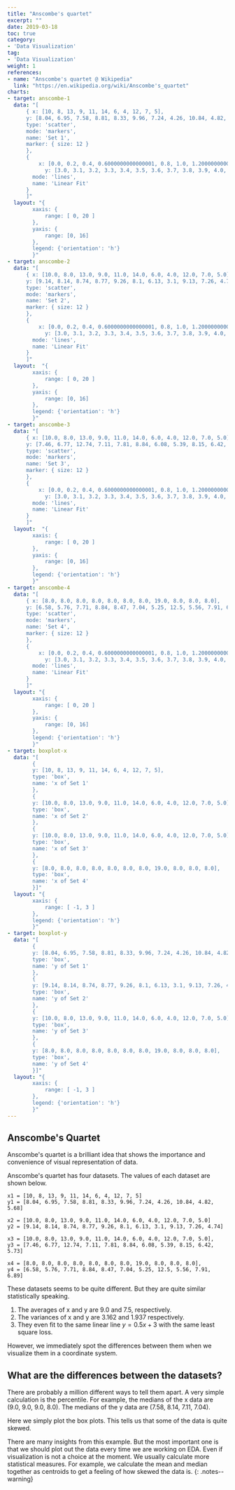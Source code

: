 ```yaml
---
title: "Anscombe's quartet"
excerpt: ""
date: 2019-03-18
toc: true
category:
- 'Data Visualization'
tag:
- 'Data Visualization'
weight: 1
references:
- name: "Anscombe's quartet @ Wikipedia"
  link: "https://en.wikipedia.org/wiki/Anscombe's_quartet"
charts:
- target: anscombe-1
  data: "[
      { x: [10, 8, 13, 9, 11, 14, 6, 4, 12, 7, 5], 
      y: [8.04, 6.95, 7.58, 8.81, 8.33, 9.96, 7.24, 4.26, 10.84, 4.82, 5.68],
      type: 'scatter',
      mode: 'markers',
      name: 'Set 1',
      marker: { size: 12 }
      },
      {
          x: [0.0, 0.2, 0.4, 0.6000000000000001, 0.8, 1.0, 1.2000000000000002, 1.4000000000000001, 1.6, 1.8, 2.0, 2.2, 2.4000000000000004, 2.6, 2.8000000000000003, 3.0, 3.2, 3.4000000000000004, 3.6, 3.8000000000000003, 4.0, 4.2, 4.4, 4.6000000000000005, 4.800000000000001, 5.0, 5.2, 5.4, 5.6000000000000005, 5.800000000000001, 6.0, 6.2, 6.4, 6.6000000000000005, 6.800000000000001, 7.0, 7.2, 7.4, 7.6000000000000005, 7.800000000000001, 8.0, 8.200000000000001, 8.4, 8.6, 8.8, 9.0, 9.200000000000001, 9.4, 9.600000000000001, 9.8, 10.0, 10.200000000000001, 10.4, 10.600000000000001, 10.8, 11.0, 11.200000000000001, 11.4, 11.600000000000001, 11.8, 12.0, 12.200000000000001, 12.4, 12.600000000000001, 12.8, 13.0, 13.200000000000001, 13.4, 13.600000000000001, 13.8, 14.0, 14.200000000000001, 14.4, 14.600000000000001, 14.8, 15.0, 15.200000000000001, 15.4, 15.600000000000001, 15.8, 16.0, 16.2, 16.400000000000002, 16.6, 16.8, 17.0, 17.2, 17.400000000000002, 17.6, 17.8, 18.0, 18.2, 18.400000000000002, 18.6, 18.8, 19.0, 19.200000000000003, 19.400000000000002, 19.6, 19.8, 20.0],
            y: [3.0, 3.1, 3.2, 3.3, 3.4, 3.5, 3.6, 3.7, 3.8, 3.9, 4.0, 4.1, 4.2, 4.3, 4.4, 4.5, 4.6, 4.7, 4.8, 4.9, 5.0, 5.1, 5.2, 5.300000000000001, 5.4, 5.5, 5.6, 5.7, 5.800000000000001, 5.9, 6.0, 6.1, 6.2, 6.300000000000001, 6.4, 6.5, 6.6, 6.7, 6.800000000000001, 6.9, 7.0, 7.1000000000000005, 7.2, 7.3, 7.4, 7.5, 7.6000000000000005, 7.7, 7.800000000000001, 7.9, 8.0, 8.100000000000001, 8.2, 8.3, 8.4, 8.5, 8.600000000000001, 8.7, 8.8, 8.9, 9.0, 9.100000000000001, 9.2, 9.3, 9.4, 9.5, 9.600000000000001, 9.7, 9.8, 9.9, 10.0, 10.100000000000001, 10.2, 10.3, 10.4, 10.5, 10.600000000000001, 10.7, 10.8, 10.9, 11.0, 11.1, 11.200000000000001, 11.3, 11.4, 11.5, 11.6, 11.700000000000001, 11.8, 11.9, 12.0, 12.1, 12.200000000000001, 12.3, 12.4, 12.5, 12.600000000000001, 12.700000000000001, 12.8, 12.9, 13.0],
        mode: 'lines',
        name: 'Linear Fit'
      }
      ]"
  layout: "{
        xaxis: {
            range: [ 0, 20 ]
        },
        yaxis: {
            range: [0, 16]
        },
	    legend: {'orientation': 'h'}
        }"
- target: anscombe-2
  data: "[
      { x: [10.0, 8.0, 13.0, 9.0, 11.0, 14.0, 6.0, 4.0, 12.0, 7.0, 5.0], 
      y: [9.14, 8.14, 8.74, 8.77, 9.26, 8.1, 6.13, 3.1, 9.13, 7.26, 4.74],
      type: 'scatter',
      mode: 'markers',
      name: 'Set 2',
      marker: { size: 12 }
      },
      {
          x: [0.0, 0.2, 0.4, 0.6000000000000001, 0.8, 1.0, 1.2000000000000002, 1.4000000000000001, 1.6, 1.8, 2.0, 2.2, 2.4000000000000004, 2.6, 2.8000000000000003, 3.0, 3.2, 3.4000000000000004, 3.6, 3.8000000000000003, 4.0, 4.2, 4.4, 4.6000000000000005, 4.800000000000001, 5.0, 5.2, 5.4, 5.6000000000000005, 5.800000000000001, 6.0, 6.2, 6.4, 6.6000000000000005, 6.800000000000001, 7.0, 7.2, 7.4, 7.6000000000000005, 7.800000000000001, 8.0, 8.200000000000001, 8.4, 8.6, 8.8, 9.0, 9.200000000000001, 9.4, 9.600000000000001, 9.8, 10.0, 10.200000000000001, 10.4, 10.600000000000001, 10.8, 11.0, 11.200000000000001, 11.4, 11.600000000000001, 11.8, 12.0, 12.200000000000001, 12.4, 12.600000000000001, 12.8, 13.0, 13.200000000000001, 13.4, 13.600000000000001, 13.8, 14.0, 14.200000000000001, 14.4, 14.600000000000001, 14.8, 15.0, 15.200000000000001, 15.4, 15.600000000000001, 15.8, 16.0, 16.2, 16.400000000000002, 16.6, 16.8, 17.0, 17.2, 17.400000000000002, 17.6, 17.8, 18.0, 18.2, 18.400000000000002, 18.6, 18.8, 19.0, 19.200000000000003, 19.400000000000002, 19.6, 19.8, 20.0],
            y: [3.0, 3.1, 3.2, 3.3, 3.4, 3.5, 3.6, 3.7, 3.8, 3.9, 4.0, 4.1, 4.2, 4.3, 4.4, 4.5, 4.6, 4.7, 4.8, 4.9, 5.0, 5.1, 5.2, 5.300000000000001, 5.4, 5.5, 5.6, 5.7, 5.800000000000001, 5.9, 6.0, 6.1, 6.2, 6.300000000000001, 6.4, 6.5, 6.6, 6.7, 6.800000000000001, 6.9, 7.0, 7.1000000000000005, 7.2, 7.3, 7.4, 7.5, 7.6000000000000005, 7.7, 7.800000000000001, 7.9, 8.0, 8.100000000000001, 8.2, 8.3, 8.4, 8.5, 8.600000000000001, 8.7, 8.8, 8.9, 9.0, 9.100000000000001, 9.2, 9.3, 9.4, 9.5, 9.600000000000001, 9.7, 9.8, 9.9, 10.0, 10.100000000000001, 10.2, 10.3, 10.4, 10.5, 10.600000000000001, 10.7, 10.8, 10.9, 11.0, 11.1, 11.200000000000001, 11.3, 11.4, 11.5, 11.6, 11.700000000000001, 11.8, 11.9, 12.0, 12.1, 12.200000000000001, 12.3, 12.4, 12.5, 12.600000000000001, 12.700000000000001, 12.8, 12.9, 13.0],
        mode: 'lines',
        name: 'Linear Fit'
      }
      ]"
  layout:  "{
        xaxis: {
            range: [ 0, 20 ]
        },
        yaxis: {
            range: [0, 16]
        },
	    legend: {'orientation': 'h'}
        }"
- target: anscombe-3
  data: "[
      { x: [10.0, 8.0, 13.0, 9.0, 11.0, 14.0, 6.0, 4.0, 12.0, 7.0, 5.0], 
      y: [7.46, 6.77, 12.74, 7.11, 7.81, 8.84, 6.08, 5.39, 8.15, 6.42, 5.73],
      type: 'scatter',
      mode: 'markers',
      name: 'Set 3',
      marker: { size: 12 }
      },
      {
          x: [0.0, 0.2, 0.4, 0.6000000000000001, 0.8, 1.0, 1.2000000000000002, 1.4000000000000001, 1.6, 1.8, 2.0, 2.2, 2.4000000000000004, 2.6, 2.8000000000000003, 3.0, 3.2, 3.4000000000000004, 3.6, 3.8000000000000003, 4.0, 4.2, 4.4, 4.6000000000000005, 4.800000000000001, 5.0, 5.2, 5.4, 5.6000000000000005, 5.800000000000001, 6.0, 6.2, 6.4, 6.6000000000000005, 6.800000000000001, 7.0, 7.2, 7.4, 7.6000000000000005, 7.800000000000001, 8.0, 8.200000000000001, 8.4, 8.6, 8.8, 9.0, 9.200000000000001, 9.4, 9.600000000000001, 9.8, 10.0, 10.200000000000001, 10.4, 10.600000000000001, 10.8, 11.0, 11.200000000000001, 11.4, 11.600000000000001, 11.8, 12.0, 12.200000000000001, 12.4, 12.600000000000001, 12.8, 13.0, 13.200000000000001, 13.4, 13.600000000000001, 13.8, 14.0, 14.200000000000001, 14.4, 14.600000000000001, 14.8, 15.0, 15.200000000000001, 15.4, 15.600000000000001, 15.8, 16.0, 16.2, 16.400000000000002, 16.6, 16.8, 17.0, 17.2, 17.400000000000002, 17.6, 17.8, 18.0, 18.2, 18.400000000000002, 18.6, 18.8, 19.0, 19.200000000000003, 19.400000000000002, 19.6, 19.8, 20.0],
            y: [3.0, 3.1, 3.2, 3.3, 3.4, 3.5, 3.6, 3.7, 3.8, 3.9, 4.0, 4.1, 4.2, 4.3, 4.4, 4.5, 4.6, 4.7, 4.8, 4.9, 5.0, 5.1, 5.2, 5.300000000000001, 5.4, 5.5, 5.6, 5.7, 5.800000000000001, 5.9, 6.0, 6.1, 6.2, 6.300000000000001, 6.4, 6.5, 6.6, 6.7, 6.800000000000001, 6.9, 7.0, 7.1000000000000005, 7.2, 7.3, 7.4, 7.5, 7.6000000000000005, 7.7, 7.800000000000001, 7.9, 8.0, 8.100000000000001, 8.2, 8.3, 8.4, 8.5, 8.600000000000001, 8.7, 8.8, 8.9, 9.0, 9.100000000000001, 9.2, 9.3, 9.4, 9.5, 9.600000000000001, 9.7, 9.8, 9.9, 10.0, 10.100000000000001, 10.2, 10.3, 10.4, 10.5, 10.600000000000001, 10.7, 10.8, 10.9, 11.0, 11.1, 11.200000000000001, 11.3, 11.4, 11.5, 11.6, 11.700000000000001, 11.8, 11.9, 12.0, 12.1, 12.200000000000001, 12.3, 12.4, 12.5, 12.600000000000001, 12.700000000000001, 12.8, 12.9, 13.0],
        mode: 'lines',
        name: 'Linear Fit'
      }
      ]"
  layout:  "{
        xaxis: {
            range: [ 0, 20 ]
        },
        yaxis: {
            range: [0, 16]
        },
        legend: {'orientation': 'h'}
        }"
- target: anscombe-4
  data: "[
      { x: [8.0, 8.0, 8.0, 8.0, 8.0, 8.0, 8.0, 19.0, 8.0, 8.0, 8.0], 
      y: [6.58, 5.76, 7.71, 8.84, 8.47, 7.04, 5.25, 12.5, 5.56, 7.91, 6.89],
      type: 'scatter',
      mode: 'markers',
      name: 'Set 4',
      marker: { size: 12 }
      },
      {
          x: [0.0, 0.2, 0.4, 0.6000000000000001, 0.8, 1.0, 1.2000000000000002, 1.4000000000000001, 1.6, 1.8, 2.0, 2.2, 2.4000000000000004, 2.6, 2.8000000000000003, 3.0, 3.2, 3.4000000000000004, 3.6, 3.8000000000000003, 4.0, 4.2, 4.4, 4.6000000000000005, 4.800000000000001, 5.0, 5.2, 5.4, 5.6000000000000005, 5.800000000000001, 6.0, 6.2, 6.4, 6.6000000000000005, 6.800000000000001, 7.0, 7.2, 7.4, 7.6000000000000005, 7.800000000000001, 8.0, 8.200000000000001, 8.4, 8.6, 8.8, 9.0, 9.200000000000001, 9.4, 9.600000000000001, 9.8, 10.0, 10.200000000000001, 10.4, 10.600000000000001, 10.8, 11.0, 11.200000000000001, 11.4, 11.600000000000001, 11.8, 12.0, 12.200000000000001, 12.4, 12.600000000000001, 12.8, 13.0, 13.200000000000001, 13.4, 13.600000000000001, 13.8, 14.0, 14.200000000000001, 14.4, 14.600000000000001, 14.8, 15.0, 15.200000000000001, 15.4, 15.600000000000001, 15.8, 16.0, 16.2, 16.400000000000002, 16.6, 16.8, 17.0, 17.2, 17.400000000000002, 17.6, 17.8, 18.0, 18.2, 18.400000000000002, 18.6, 18.8, 19.0, 19.200000000000003, 19.400000000000002, 19.6, 19.8, 20.0],
            y: [3.0, 3.1, 3.2, 3.3, 3.4, 3.5, 3.6, 3.7, 3.8, 3.9, 4.0, 4.1, 4.2, 4.3, 4.4, 4.5, 4.6, 4.7, 4.8, 4.9, 5.0, 5.1, 5.2, 5.300000000000001, 5.4, 5.5, 5.6, 5.7, 5.800000000000001, 5.9, 6.0, 6.1, 6.2, 6.300000000000001, 6.4, 6.5, 6.6, 6.7, 6.800000000000001, 6.9, 7.0, 7.1000000000000005, 7.2, 7.3, 7.4, 7.5, 7.6000000000000005, 7.7, 7.800000000000001, 7.9, 8.0, 8.100000000000001, 8.2, 8.3, 8.4, 8.5, 8.600000000000001, 8.7, 8.8, 8.9, 9.0, 9.100000000000001, 9.2, 9.3, 9.4, 9.5, 9.600000000000001, 9.7, 9.8, 9.9, 10.0, 10.100000000000001, 10.2, 10.3, 10.4, 10.5, 10.600000000000001, 10.7, 10.8, 10.9, 11.0, 11.1, 11.200000000000001, 11.3, 11.4, 11.5, 11.6, 11.700000000000001, 11.8, 11.9, 12.0, 12.1, 12.200000000000001, 12.3, 12.4, 12.5, 12.600000000000001, 12.700000000000001, 12.8, 12.9, 13.0],
        mode: 'lines',
        name: 'Linear Fit'
      }
      ]"
  layout: "{
        xaxis: {
            range: [ 0, 20 ]
        },
        yaxis: {
            range: [0, 16]
        },
	    legend: {'orientation': 'h'}
        }"
- target: boxplot-x
  data: "[
        {
        y: [10, 8, 13, 9, 11, 14, 6, 4, 12, 7, 5],
        type: 'box',
        name: 'x of Set 1'
        }, 
        {
        y: [10.0, 8.0, 13.0, 9.0, 11.0, 14.0, 6.0, 4.0, 12.0, 7.0, 5.0],
        type: 'box',
        name: 'x of Set 2'
        },
        {
        y: [10.0, 8.0, 13.0, 9.0, 11.0, 14.0, 6.0, 4.0, 12.0, 7.0, 5.0],
        type: 'box',
        name: 'x of Set 3'
        },
        {
        y: [8.0, 8.0, 8.0, 8.0, 8.0, 8.0, 8.0, 19.0, 8.0, 8.0, 8.0],
        type: 'box',
        name: 'x of Set 4'
        }]"
  layout: "{
        xaxis: {
            range: [ -1, 3 ]
        },
        legend: {'orientation': 'h'}
        }"
- target: boxplot-y
  data: "[
        {
        y: [8.04, 6.95, 7.58, 8.81, 8.33, 9.96, 7.24, 4.26, 10.84, 4.82, 5.68],
        type: 'box',
        name: 'y of Set 1'
        }, 
        {
        y: [9.14, 8.14, 8.74, 8.77, 9.26, 8.1, 6.13, 3.1, 9.13, 7.26, 4.74],
        type: 'box',
        name: 'y of Set 2'
        },
        {
        y: [10.0, 8.0, 13.0, 9.0, 11.0, 14.0, 6.0, 4.0, 12.0, 7.0, 5.0],
        type: 'box',
        name: 'y of Set 3'
        },
        {
        y: [8.0, 8.0, 8.0, 8.0, 8.0, 8.0, 8.0, 19.0, 8.0, 8.0, 8.0],
        type: 'box',
        name: 'y of Set 4'
        }]"
  layout: "{
        xaxis: {
            range: [ -1, 3 ]
        },
        legend: {'orientation': 'h'}
        }"
---
```


## Anscombe's Quartet

Anscombe's quartet is a brilliant idea that shows the importance and convenience of visual representation of data.

Anscombe's quartet has four datasets. The values of each dataset are shown below.

```
x1 = [10, 8, 13, 9, 11, 14, 6, 4, 12, 7, 5]
y1 = [8.04, 6.95, 7.58, 8.81, 8.33, 9.96, 7.24, 4.26, 10.84, 4.82, 5.68]

x2 = [10.0, 8.0, 13.0, 9.0, 11.0, 14.0, 6.0, 4.0, 12.0, 7.0, 5.0]
y2 = [9.14, 8.14, 8.74, 8.77, 9.26, 8.1, 6.13, 3.1, 9.13, 7.26, 4.74]

x3 = [10.0, 8.0, 13.0, 9.0, 11.0, 14.0, 6.0, 4.0, 12.0, 7.0, 5.0], 
y3 = [7.46, 6.77, 12.74, 7.11, 7.81, 8.84, 6.08, 5.39, 8.15, 6.42, 5.73]

x4 = [8.0, 8.0, 8.0, 8.0, 8.0, 8.0, 8.0, 19.0, 8.0, 8.0, 8.0], 
y4 = [6.58, 5.76, 7.71, 8.84, 8.47, 7.04, 5.25, 12.5, 5.56, 7.91, 6.89]
```

These datasets seems to be quite different. But they are quite similar statistically speaking.

1. The averages of x and y are 9.0 and 7.5, respectively.
2. The variances of x and y are 3.162 and 1.937 respectively.
3. They even fit to the same linear line $y = 0.5 x + 3$ with the same least square loss.

However, we immediately spot the differences between them when we visualize them in a coordinate system.

<div id="anscombe-1">
</div>


<div id="anscombe-2">
</div>



<div id="anscombe-3">
</div>



<div id="anscombe-4">
</div>


## What are the differences between the datasets?

There are probably a million different ways to tell them apart. A very simple calculation is the percentile. For example, the medians of the x data are (9.0, 9.0, 9.0, 8.0). The medians of the y data are (7.58, 8.14, 7.11, 7.04).

Here we simply plot the box plots. This tells us that some of the data is quite skewed.

<div id="boxplot-x">
</div>

<div id="boxplot-y">
</div>


There are many insights from this example. But the most important one is that we should plot out the data every time we are working on EDA. Even if visualization is not a choice at the moment. We usually calculate more statistical measures. For example, we calculate the mean and median together as centroids to get a feeling of how skewed the data is.
{: .notes--warning}
